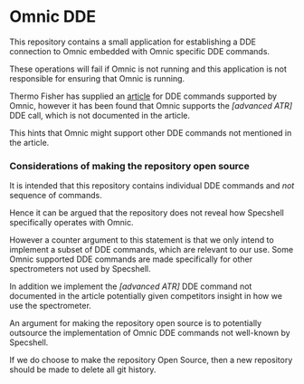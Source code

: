 # Omnic DDE #

This repository contains a small application for establishing a DDE connection to Omnic embedded with Omnic specific DDE commands.

These operations will fail if Omnic is not running and this application is not responsible for ensuring that Omnic is running.

Thermo Fisher has supplied an [article](./docs/OMNIC_DDE_Commands_&_Parameters.pdf) for DDE commands supported by Omnic, however it has been found that Omnic supports the *[advanced ATR]* DDE call, which is not documented in the article.

This hints that Omnic might support other DDE commands not mentioned in the article.

### Considerations of making the repository open source ###

It is intended that this repository contains individual DDE commands and *not* sequence of commands.

Hence it can be argued that the repository does not reveal how Specshell specifically operates with Omnic.

However a counter argument to this statement is that we only intend to implement a subset of DDE commands, which are
relevant to our use. Some Omnic supported DDE commands are made specifically for other spectrometers not used by Specshell.

In addition we implement the *[advanced ATR]* DDE command not documented in the article potentially given competitors insight in how we use the spectrometer.

An argument for making the repository open source is to potentially outsource the implementation of Omnic DDE commands not well-known by Specshell.

If we do choose to make the repository Open Source, then a new repository should be made to delete all git history.
